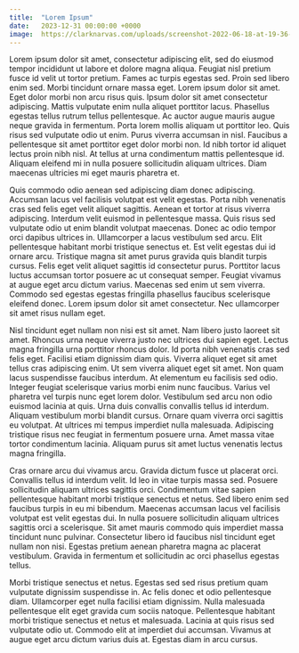 ```yaml
---
title:  "Lorem Ipsum"
date:   2023-12-31 00:00:00 +0000
image:  https://clarknarvas.com/uploads/screenshot-2022-06-18-at-19-36-13.png
---
```


Lorem ipsum dolor sit amet, consectetur adipiscing elit, sed do eiusmod tempor incididunt ut labore et dolore magna aliqua. Feugiat nisl pretium fusce id velit ut tortor pretium. Fames ac turpis egestas sed. Proin sed libero enim sed. Morbi tincidunt ornare massa eget. Lorem ipsum dolor sit amet. Eget dolor morbi non arcu risus quis. Ipsum dolor sit amet consectetur adipiscing. Mattis vulputate enim nulla aliquet porttitor lacus. Phasellus egestas tellus rutrum tellus pellentesque. Ac auctor augue mauris augue neque gravida in fermentum. Porta lorem mollis aliquam ut porttitor leo. Quis risus sed vulputate odio ut enim. Purus viverra accumsan in nisl. Faucibus a pellentesque sit amet porttitor eget dolor morbi non. Id nibh tortor id aliquet lectus proin nibh nisl. At tellus at urna condimentum mattis pellentesque id. Aliquam eleifend mi in nulla posuere sollicitudin aliquam ultrices. Diam maecenas ultricies mi eget mauris pharetra et.

Quis commodo odio aenean sed adipiscing diam donec adipiscing. Accumsan lacus vel facilisis volutpat est velit egestas. Porta nibh venenatis cras sed felis eget velit aliquet sagittis. Aenean et tortor at risus viverra adipiscing. Interdum velit euismod in pellentesque massa. Quis risus sed vulputate odio ut enim blandit volutpat maecenas. Donec ac odio tempor orci dapibus ultrices in. Ullamcorper a lacus vestibulum sed arcu. Elit pellentesque habitant morbi tristique senectus et. Est velit egestas dui id ornare arcu. Tristique magna sit amet purus gravida quis blandit turpis cursus. Felis eget velit aliquet sagittis id consectetur purus. Porttitor lacus luctus accumsan tortor posuere ac ut consequat semper. Feugiat vivamus at augue eget arcu dictum varius. Maecenas sed enim ut sem viverra. Commodo sed egestas egestas fringilla phasellus faucibus scelerisque eleifend donec. Lorem ipsum dolor sit amet consectetur. Nec ullamcorper sit amet risus nullam eget.

Nisl tincidunt eget nullam non nisi est sit amet. Nam libero justo laoreet sit amet. Rhoncus urna neque viverra justo nec ultrices dui sapien eget. Lectus magna fringilla urna porttitor rhoncus dolor. Id porta nibh venenatis cras sed felis eget. Facilisi etiam dignissim diam quis. Viverra aliquet eget sit amet tellus cras adipiscing enim. Ut sem viverra aliquet eget sit amet. Non quam lacus suspendisse faucibus interdum. At elementum eu facilisis sed odio. Integer feugiat scelerisque varius morbi enim nunc faucibus. Varius vel pharetra vel turpis nunc eget lorem dolor. Vestibulum sed arcu non odio euismod lacinia at quis. Urna duis convallis convallis tellus id interdum. Aliquam vestibulum morbi blandit cursus. Ornare quam viverra orci sagittis eu volutpat. At ultrices mi tempus imperdiet nulla malesuada. Adipiscing tristique risus nec feugiat in fermentum posuere urna. Amet massa vitae tortor condimentum lacinia. Aliquam purus sit amet luctus venenatis lectus magna fringilla.

Cras ornare arcu dui vivamus arcu. Gravida dictum fusce ut placerat orci. Convallis tellus id interdum velit. Id leo in vitae turpis massa sed. Posuere sollicitudin aliquam ultrices sagittis orci. Condimentum vitae sapien pellentesque habitant morbi tristique senectus et netus. Sed libero enim sed faucibus turpis in eu mi bibendum. Maecenas accumsan lacus vel facilisis volutpat est velit egestas dui. In nulla posuere sollicitudin aliquam ultrices sagittis orci a scelerisque. Sit amet mauris commodo quis imperdiet massa tincidunt nunc pulvinar. Consectetur libero id faucibus nisl tincidunt eget nullam non nisi. Egestas pretium aenean pharetra magna ac placerat vestibulum. Gravida in fermentum et sollicitudin ac orci phasellus egestas tellus.

Morbi tristique senectus et netus. Egestas sed sed risus pretium quam vulputate dignissim suspendisse in. Ac felis donec et odio pellentesque diam. Ullamcorper eget nulla facilisi etiam dignissim. Nulla malesuada pellentesque elit eget gravida cum sociis natoque. Pellentesque habitant morbi tristique senectus et netus et malesuada. Lacinia at quis risus sed vulputate odio ut. Commodo elit at imperdiet dui accumsan. Vivamus at augue eget arcu dictum varius duis at. Egestas diam in arcu cursus.